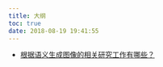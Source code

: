 ```yaml
---
title: 大纲
toc: true
date: 2018-08-19 19:41:55
---
```



- [根据语义生成图像的相关研究工作有哪些？](https://www.zhihu.com/question/52278809)
